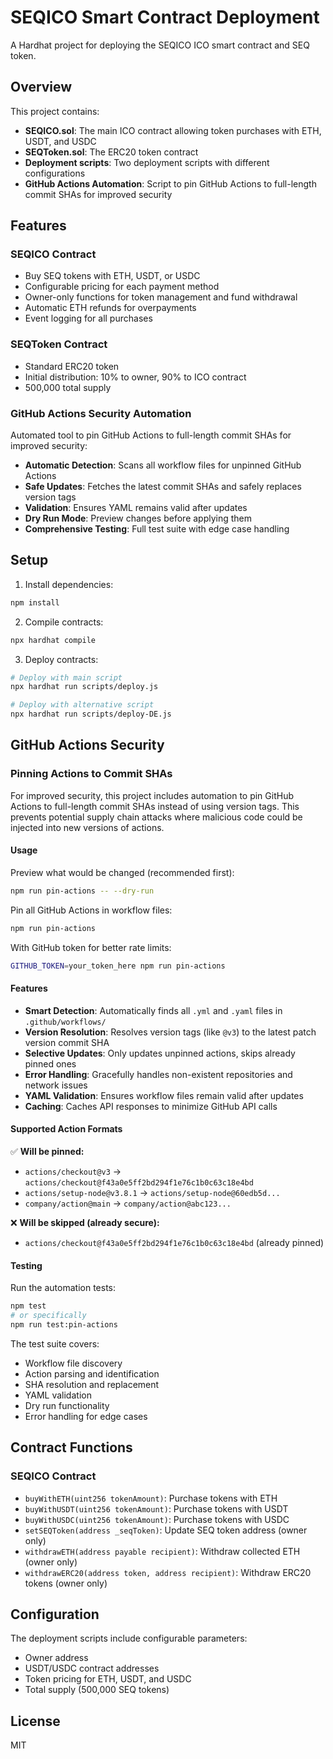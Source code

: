 # SEQICO Smart Contract Deployment

A Hardhat project for deploying the SEQICO ICO smart contract and SEQ token.

## Overview

This project contains:
- **SEQICO.sol**: The main ICO contract allowing token purchases with ETH, USDT, and USDC
- **SEQToken.sol**: The ERC20 token contract
- **Deployment scripts**: Two deployment scripts with different configurations
- **GitHub Actions Automation**: Script to pin GitHub Actions to full-length commit SHAs for improved security

## Features

### SEQICO Contract
- Buy SEQ tokens with ETH, USDT, or USDC
- Configurable pricing for each payment method
- Owner-only functions for token management and fund withdrawal
- Automatic ETH refunds for overpayments
- Event logging for all purchases

### SEQToken Contract
- Standard ERC20 token
- Initial distribution: 10% to owner, 90% to ICO contract
- 500,000 total supply

### GitHub Actions Security Automation
Automated tool to pin GitHub Actions to full-length commit SHAs for improved security:

- **Automatic Detection**: Scans all workflow files for unpinned GitHub Actions
- **Safe Updates**: Fetches the latest commit SHAs and safely replaces version tags
- **Validation**: Ensures YAML remains valid after updates
- **Dry Run Mode**: Preview changes before applying them
- **Comprehensive Testing**: Full test suite with edge case handling

## Setup

1. Install dependencies:
```bash
npm install
```

2. Compile contracts:
```bash
npx hardhat compile
```

3. Deploy contracts:
```bash
# Deploy with main script
npx hardhat run scripts/deploy.js

# Deploy with alternative script  
npx hardhat run scripts/deploy-DE.js
```

## GitHub Actions Security

### Pinning Actions to Commit SHAs

For improved security, this project includes automation to pin GitHub Actions to full-length commit SHAs instead of using version tags. This prevents potential supply chain attacks where malicious code could be injected into new versions of actions.

#### Usage

Preview what would be changed (recommended first):
```bash
npm run pin-actions -- --dry-run
```

Pin all GitHub Actions in workflow files:
```bash
npm run pin-actions
```

With GitHub token for better rate limits:
```bash
GITHUB_TOKEN=your_token_here npm run pin-actions
```

#### Features

- **Smart Detection**: Automatically finds all `.yml` and `.yaml` files in `.github/workflows/`
- **Version Resolution**: Resolves version tags (like `@v3`) to the latest patch version commit SHA
- **Selective Updates**: Only updates unpinned actions, skips already pinned ones
- **Error Handling**: Gracefully handles non-existent repositories and network issues
- **YAML Validation**: Ensures workflow files remain valid after updates
- **Caching**: Caches API responses to minimize GitHub API calls

#### Supported Action Formats

✅ **Will be pinned:**
- `actions/checkout@v3` → `actions/checkout@f43a0e5ff2bd294f1e76c1b0c63c18e4bd`
- `actions/setup-node@v3.8.1` → `actions/setup-node@60edb5d...`
- `company/action@main` → `company/action@abc123...`

❌ **Will be skipped (already secure):**
- `actions/checkout@f43a0e5ff2bd294f1e76c1b0c63c18e4bd` (already pinned)

#### Testing

Run the automation tests:
```bash
npm test
# or specifically
npm run test:pin-actions
```

The test suite covers:
- Workflow file discovery
- Action parsing and identification
- SHA resolution and replacement
- YAML validation
- Dry run functionality
- Error handling for edge cases

## Contract Functions

### SEQICO Contract
- `buyWithETH(uint256 tokenAmount)`: Purchase tokens with ETH
- `buyWithUSDT(uint256 tokenAmount)`: Purchase tokens with USDT
- `buyWithUSDC(uint256 tokenAmount)`: Purchase tokens with USDC
- `setSEQToken(address _seqToken)`: Update SEQ token address (owner only)
- `withdrawETH(address payable recipient)`: Withdraw collected ETH (owner only)
- `withdrawERC20(address token, address recipient)`: Withdraw ERC20 tokens (owner only)

## Configuration

The deployment scripts include configurable parameters:
- Owner address
- USDT/USDC contract addresses
- Token pricing for ETH, USDT, and USDC
- Total supply (500,000 SEQ tokens)

## License

MIT
